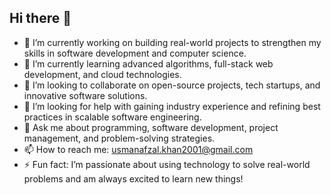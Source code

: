## Hi there 👋

- 🔭 I’m currently working on building real-world projects to strengthen my skills in software development and computer science.
- 🌱 I’m currently learning advanced algorithms, full-stack web development, and cloud technologies.
- 👯 I’m looking to collaborate on open-source projects, tech startups, and innovative software solutions.
- 🤔 I’m looking for help with gaining industry experience and refining best practices in scalable software engineering.
- 💬 Ask me about programming, software development, project management, and problem-solving strategies.
- 📫 How to reach me: usmanafzal.khan2001@gmail.com
- ⚡ Fun fact: I’m passionate about using technology to solve real-world problems and am always excited to learn new things!

<!--
**usmanAfzalKhan/usmanafzalkhan** is a ✨ _special_ ✨ repository because its `README.md` (this file) appears on your GitHub profile.

Here are some ideas to get you started:

- 🔭 I’m currently working on ...
- 🌱 I’m currently learning ...
- 👯 I’m looking to collaborate on ...
- 🤔 I’m looking for help with ...
- 💬 Ask me about ...
- 📫 How to reach me: ...
- 😄 Pronouns: ...
- ⚡ Fun fact: ...
-->
